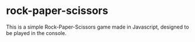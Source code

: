 # rock-paper-scissors

This is a simple Rock-Paper-Scissors game made in Javascript, designed to be played in the console.
